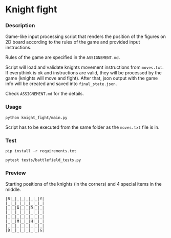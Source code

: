 # Knight fight

### Description
Game-like input processing script that renders the position of the figures on 2D board according to the rules of the game and provided input instructions.

Rules of the game are specified in the `ASSIGNEMENT.md`.

Script will load and validate knights movement instructions from `moves.txt`. If everythink is ok and instructions are
valid, they will be processed by the game (knights will move and fight). After that, json output with the game info will be
created and saved into `final_state.json`.

Check `ASSIGNEMENT.md` for the details.

### Usage
```
python knight_fight/main.py
```
Script has to be executed from the same folder as the `moves.txt` file is in.


### Test
```
pip install -r requirements.txt

pytest tests/battlefield_tests.py
```

### Preview
Starting positions of the knights (in the corners) and 4 special items in the middle.
```
|R|_|_|_|_|_|_|Y|
|_|_|_|_|_|_|_|_|
|_|_|A|_|_|D|_|_|
|_|_|_|_|_|_|_|_|
|_|_|_|_|_|_|_|_|
|_|_|M|_|_|H|_|_|
|_|_|_|_|_|_|_|_|
|B|_|_|_|_|_|_|G|
```
